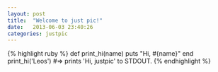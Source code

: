 ```yaml
---
layout: post
title:  "Welcome to just pic!"
date:   2013-06-03 23:40:26
categories: justpic
---
```




{% highlight ruby %}
def print_hi(name)
  puts "Hi, #{name}"
end
print_hi('Leos')
#=> prints 'Hi, justpic' to STDOUT.
{% endhighlight %}


